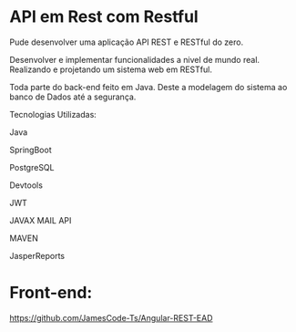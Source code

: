 # API em Rest com Restful

Pude desenvolver uma aplicação API REST e RESTful do zero. 

Desenvolver e implementar funcionalidades a nivel de mundo real. 
Realizando e projetando um sistema web em RESTful. 

Toda parte do back-end feito em Java. 
Deste a modelagem do sistema ao banco de Dados até a segurança.

Tecnologias Utilizadas:

Java

SpringBoot

PostgreSQL

Devtools

JWT

JAVAX MAIL API

MAVEN

JasperReports

# Front-end:

https://github.com/JamesCode-Ts/Angular-REST-EAD

